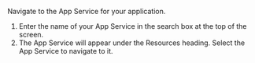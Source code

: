 Navigate to the App Service for your application.

1) Enter the name of your App Service in the search box at the top of the screen.
2) The App Service will appear under the Resources heading. Select the App Service to navigate to it.